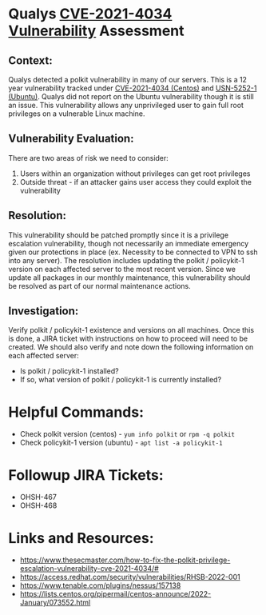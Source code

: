 # Qualys [CVE-2021-4034 Vulnerability](https://access.redhat.com/security/cve/CVE-2021-4034) Assessment

## Context:
Qualys detected a polkit vulnerability in many of our servers. This is a 12 year vulnerability tracked under [CVE-2021-4034 (Centos)](https://access.redhat.com/security/cve/CVE-2021-4034) and [USN-5252-1 (Ubuntu)](https://ubuntu.com/security/notices/USN-5252-1). Qualys did not report on the Ubuntu vulnerability though it is still an issue. This vulnerability allows any unprivileged user to gain full root privileges on a vulnerable Linux machine.

## Vulnerability Evaluation:
There are two areas of risk we need to consider:
1) Users within an organization without privileges can get root privileges 
2) Outside threat - if an attacker gains user access they could exploit the vulnerability

## Resolution:
This vulnerability should be patched promptly since it is a privilege escalation vulnerability, though not necessarily an immediate emergency given our protections in place (ex. Necessity to be connected to VPN to ssh into any server). The resolution includes updating the polkit / policykit-1 version on each affected server to the most recent version. Since we update all packages in our monthly maintenance, this vulnerability should be resolved as part of our normal maintenance actions. 

## Investigation: 
Verify polkit / policykit-1 existence and versions on all machines. Once this is done, a JIRA ticket with instructions on how to proceed will need to be created. We should also verify and note down the following information on each affected server:

* Is polkit / policykit-1 installed?
* If so, what version of polkit / policykit-1 is currently installed?

# Helpful Commands:

* Check polkit version (centos) - `yum info polkit` or `rpm -q polkit`
* Check policykit-1 version (ubuntu) - `apt list -a policykit-1`

# Followup JIRA Tickets:

* OHSH-467
* OHSH-468

# Links and Resources: 

* https://www.thesecmaster.com/how-to-fix-the-polkit-privilege-escalation-vulnerability-cve-2021-4034/#
* https://access.redhat.com/security/vulnerabilities/RHSB-2022-001
* https://www.tenable.com/plugins/nessus/157138
* https://lists.centos.org/pipermail/centos-announce/2022-January/073552.html

